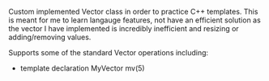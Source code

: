 Custom implemented Vector class in order to practice C++ templates. This is meant for me to learn langauge features, not have an efficient solution as the vector I have implemented is incredibly inefficient and resizing or adding/removing values.
  
Supports some of the standard Vector operations including:
- template declaration MyVector<int> mv(5)